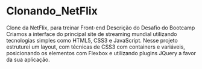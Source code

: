 # Clonando_NetFlix
Clone da NetFlix, para treinar Front-end
Descrição do Desafio do Bootcamp
Criamos a interface do principal site de streaming mundial utilizando tecnologias simples como HTML5, CSS3 e JavaScript. 
Nesse projeto estruturei um layout, com técnicas de CSS3 com containers e variáveis, posicionando os elementos com Flexbox e utilizando plugins JQuery a favor da sua aplicação.
